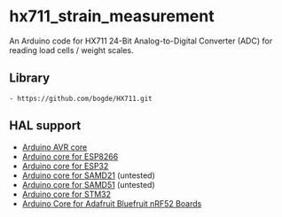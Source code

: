 # hx711_strain_measurement

An Arduino code for  HX711 24-Bit Analog-to-Digital Converter (ADC)
for reading load cells / weight scales.

## Library
    - https://github.com/bogde/HX711.git
 
## HAL support
- [Arduino AVR core](https://github.com/arduino/ArduinoCore-avr)
- [Arduino core for ESP8266](https://github.com/esp8266/Arduino)
- [Arduino core for ESP32](https://github.com/espressif/arduino-esp32)
- [Arduino core for SAMD21](https://github.com/arduino/ArduinoCore-samd) (untested)
- [Arduino core for SAMD51](https://github.com/adafruit/ArduinoCore-samd) (untested)
- [Arduino core for STM32](https://github.com/stm32duino/Arduino_Core_STM32)
- [Arduino Core for Adafruit Bluefruit nRF52 Boards](https://github.com/adafruit/Adafruit_nRF52_Arduino)

